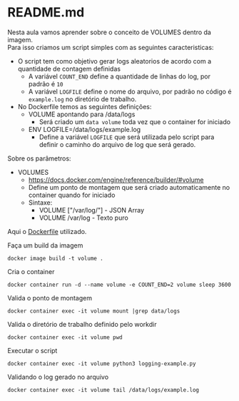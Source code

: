 # README.md

Nesta aula vamos aprender sobre o conceito de VOLUMES dentro da imagem.  
Para isso criamos um script simples com as seguintes caracteristicas:
- O script tem como objetivo gerar logs aleatorios de acordo com a quantidade de contagem definidas
  - A variável `COUNT_END` define a quantidade de linhas do log, por padrão é `10`
  - A variável `LOGFILE` define o nome do arquivo, por padrão no código é `example.log` no diretório de trabalho.
- No Dockerfile temos as seguintes definições:
  - VOLUME apontando para /data/logs
    - Será criado um `data volume` toda vez que o container for iniciado
  - ENV LOGFILE=/data/logs/example.log
    - Define a variável `LOGFILE` que será utilizada pelo script para definir o caminho do arquivo de log que será gerado.

Sobre os parâmetros:  
- VOLUMES
  - https://docs.docker.com/engine/reference/builder/#volume
  - Define um ponto de montagem que será criado automaticamente no container quando for iniciado
  - Sintaxe:
    - VOLUME ["/var/log/"] - JSON Array
    - VOLUME /var/log - Texto puro

Aqui o [Dockerfile](Dockerfile) utilizado.  

Faça um build da imagem
```
docker image build -t volume .
```

Cria o container
```
docker container run -d --name volume -e COUNT_END=2 volume sleep 3600
```

Valida o ponto de montagem
```
docker container exec -it volume mount |grep data/logs
```

Valida o diretório de trabalho definido pelo workdir
```
docker container exec -it volume pwd
```

Executar o script
```
docker container exec -it volume python3 logging-example.py
```

Validando o log gerado no arquivo
```
docker container exec -it volume tail /data/logs/example.log
```